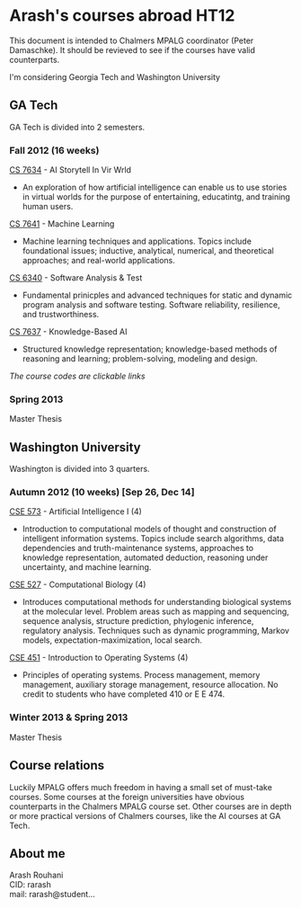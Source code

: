 # Arash's courses abroad HT12

This document is intended to Chalmers MPALG coordinator (Peter Damaschke).
It should be revieved to see if the courses have valid counterparts.

I'm considering
Georgia Tech
and
Washington University

## GA Tech

GA Tech is divided into 2 semesters.

### Fall 2012 (16 weeks)

[CS 7634][CS7634] - AI Storytell In Vir Wrld

 * An exploration of how artificial intelligence can enable us to use stories in virtual worlds for the purpose of entertaining, educatintg, and training human users.

[CS 7641][CS7641] - Machine Learning

 * Machine learning techniques and applications. Topics include foundational issues; inductive, analytical, numerical, and theoretical approaches; and real-world applications.

[CS 6340][CS6340] - Software Analysis & Test

 * Fundamental prinicples and advanced techniques for static and dynamic program analysis and software testing. Software reliability, resilience, and trustworthiness.

[CS 7637][CS7637] - Knowledge-Based AI

 * Structured knowledge representation; knowledge-based methods of reasoning and learning; problem-solving, modeling and design.

*The course codes are clickable links*

### Spring 2013

Master Thesis

## Washington University

Washington is divided into 3 quarters.

### Autumn 2012 (10 weeks) [Sep 26, Dec 14]

[CSE 573][CSE573] - Artificial Intelligence I (4)

 * Introduction to computational models of thought and construction of intelligent information systems. Topics include search algorithms, data dependencies and truth-maintenance systems, approaches to knowledge representation, automated deduction, reasoning under uncertainty, and machine learning.

[CSE 527][CSE527] - Computational Biology (4)

 * Introduces computational methods for understanding biological systems at the molecular level. Problem areas such as mapping and sequencing, sequence analysis, structure prediction, phylogenic inference, regulatory analysis. Techniques such as dynamic programming, Markov models, expectation-maximization, local search.

[CSE 451][CSE451] - Introduction to Operating Systems (4)

 * Principles of operating systems. Process management, memory management, auxiliary storage management, resource allocation. No credit to students who have completed 410 or E E 474.

### Winter 2013 & Spring 2013

Master Thesis

## Course relations

Luckily MPALG offers much freedom in having a small set of must-take courses.
Some courses at the foreign universities have obvious counterparts in the
Chalmers MPALG course set. Other courses are in depth or more
practical versions of Chalmers courses, like the AI courses at
GA Tech.

## About me

Arash Rouhani  
CID: rarash  
mail: rarash@student...


[CSE573]:http://www.cs.washington.edu/education/courses/cse573/
[CSE527]:http://www.cs.washington.edu/education/courses/cse527/
[CSE451]:http://www.cs.washington.edu/education/courses/cse451/

[CS7634]:https://oscar.gatech.edu/pls/bprod/bwckctlg.p_disp_course_detail?cat_term_in=201108&subj_code_in=CS&crse_numb_in=7634
[CS7641]:https://oscar.gatech.edu/pls/bprod/bwckctlg.p_disp_course_detail?cat_term_in=201108&subj_code_in=CS&crse_numb_in=7641
[CS6340]:https://oscar.gatech.edu/pls/bprod/bwckctlg.p_disp_course_detail?cat_term_in=201108&subj_code_in=CS&crse_numb_in=6340
[CS7637]:https://oscar.gatech.edu/pls/bprod/bwckctlg.p_disp_course_detail?cat_term_in=201108&subj_code_in=CS&crse_numb_in=7637
